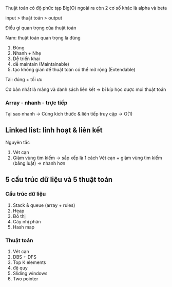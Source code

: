 Thuật toán có độ phức tạp Big(O) ngoài ra còn 2 cơ số khác là alpha và beta

input > thuật toán > output

Điều gì quan trọng của thuật toán

Nam: thuật toán quan trọng là đúng
1. Đúng
2. Nhanh + Nhẹ
3. Dễ triển khai
4. dễ maintain (Maintainable)
5. tạo không gian để thuật toán có thể mở rộng (Extendable)

Tài: đúng + tối ưu

Cơ bản nhất là mảng và danh sách liên kết => bí kíp học được mọi thuật toán

###  Array - nhanh - trực tiếp
Tại sao nhanh -> Cùng kích thước & liên tiếp
truy cập -> O(1)


## Linked list: linh hoạt & liên kết


Nguyên tắc
1. Vét cạn
2. Giảm vùng tìm kiếm -> sắp xếp là 1 cách
    Vét cạn + giảm vùng tìm kiếm (bằng luật)  => nhanh hơn



##  5 cấu trúc dữ liệu và 5 thuật toán
### Cấu trúc dữ liệu
1. Stack & queue (array + rules)
2. Heap
3. Đồ thị
4. Cây nhị phân
5. Hash map
###  Thuật toán
1. Vét cạn
2. DBS + DFS
3. Top K elements
4. đệ quy
5. Sliding windows
6. Two pointer
